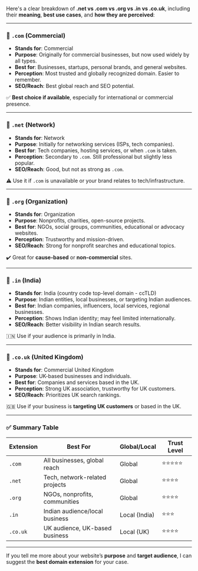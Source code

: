 Here's a clear breakdown of **.net vs .com vs .org vs .in vs .co.uk**, including their **meaning**, **best use cases**, and **how they are perceived**:

---

### 🔹 `.com` (Commercial)

- **Stands for**: Commercial
- **Purpose**: Originally for commercial businesses, but now used widely by all types.
- **Best for**: Businesses, startups, personal brands, and general websites.
- **Perception**: Most trusted and globally recognized domain. Easier to remember.
- **SEO/Reach**: Best global reach and SEO potential.

✅ **Best choice if available**, especially for international or commercial presence.

---

### 🔹 `.net` (Network)

- **Stands for**: Network
- **Purpose**: Initially for networking services (ISPs, tech companies).
- **Best for**: Tech companies, hosting services, or when `.com` is taken.
- **Perception**: Secondary to `.com`. Still professional but slightly less popular.
- **SEO/Reach**: Good, but not as strong as `.com`.

⚠️ Use it if `.com` is unavailable or your brand relates to tech/infrastructure.

---

### 🔹 `.org` (Organization)

- **Stands for**: Organization
- **Purpose**: Nonprofits, charities, open-source projects.
- **Best for**: NGOs, social groups, communities, educational or advocacy websites.
- **Perception**: Trustworthy and mission-driven.
- **SEO/Reach**: Strong for nonprofit searches and educational topics.

✔️ Great for **cause-based** or **non-commercial** sites.

---

### 🔹 `.in` (India)

- **Stands for**: India (country code top-level domain - ccTLD)
- **Purpose**: Indian entities, local businesses, or targeting Indian audiences.
- **Best for**: Indian companies, influencers, local services, regional businesses.
- **Perception**: Shows Indian identity; may feel limited internationally.
- **SEO/Reach**: Better visibility in Indian search results.

🇮🇳 Use if your audience is primarily in India.

---

### 🔹 `.co.uk` (United Kingdom)

- **Stands for**: Commercial United Kingdom
- **Purpose**: UK-based businesses and individuals.
- **Best for**: Companies and services based in the UK.
- **Perception**: Strong UK association, trustworthy for UK customers.
- **SEO/Reach**: Prioritizes UK search rankings.

🇬🇧 Use if your business is **targeting UK customers** or based in the UK.

---

### ✅ Summary Table

| Extension | Best For                       | Global/Local  | Trust Level |
| --------- | ------------------------------ | ------------- | ----------- |
| `.com`    | All businesses, global reach   | Global        | ⭐⭐⭐⭐⭐  |
| `.net`    | Tech, network-related projects | Global        | ⭐⭐⭐⭐    |
| `.org`    | NGOs, nonprofits, communities  | Global        | ⭐⭐⭐⭐    |
| `.in`     | Indian audience/local business | Local (India) | ⭐⭐⭐      |
| `.co.uk`  | UK audience, UK-based business | Local (UK)    | ⭐⭐⭐⭐    |

---

If you tell me more about your website’s **purpose** and **target audience**, I can suggest the **best domain extension** for your case.
